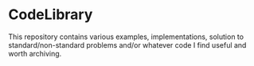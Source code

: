 # CodeLibrary
This repository contains various examples, implementations, solution to standard/non-standard problems and/or whatever code I find useful and worth archiving.</br>

